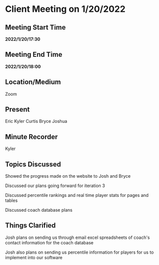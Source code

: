 # Client Meeting on 1/20/2022

## Meeting Start Time

**2022/1/20/17:30**

## Meeting End Time

**2022/1/20/18:00**

## Location/Medium

Zoom

## Present

Eric
Kyler
Curtis
Bryce
Joshua

## Minute Recorder

Kyler

## Topics Discussed

Showed the progress made on the website to Josh and Bryce

Discussed our plans going forward for iteration 3

Discussed percentile rankings and real time player stats for pages and tables

Discussed coach database plans
## Things Clarified

Josh plans on sending us through email excel spreadsheets of coach's contact information for the coach database

Josh also plans on sending us percentile information for players for us to implement into our software
